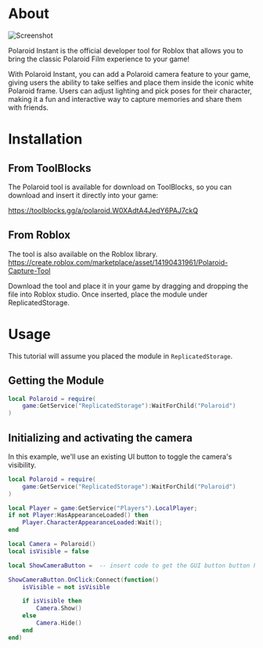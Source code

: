 # About

![Screenshot](https://toolblocks.gg/cdn/FbGjBT8zFmqxKuB8riag)

Polaroid Instant is the official developer tool for Roblox that allows you to bring the classic Polaroid Film experience
to your game!

With Polaroid Instant, you can add a Polaroid camera feature to your game, giving users the ability to take selfies and
place them inside the iconic white Polaroid frame. Users can adjust lighting and pick poses for their character, making
it a fun and interactive way to capture memories and share them with friends.

# Installation

## From ToolBlocks

The Polaroid tool is available for download on ToolBlocks, so you can download and insert it directly into your game:

https://toolblocks.gg/a/polaroid.W0XAdtA4JedY6PAJ7ckQ

## From Roblox

The tool is also available on the Roblox library.
https://create.roblox.com/marketplace/asset/14190431961/Polaroid-Capture-Tool

Download the tool and place it in your game by dragging and dropping the file into Roblox studio. Once inserted, place
the module under ReplicatedStorage.

# Usage

This tutorial will assume you placed the module in `ReplicatedStorage`.

## Getting the Module

```lua title="example.lua"
local Polaroid = require(
    game:GetService("ReplicatedStorage"):WaitForChild("Polaroid")
)
```

## Initializing and activating the camera

In this example, we'll use an existing UI button to toggle the camera's visibility.

```lua title="example.lua"
local Polaroid = require(
    game:GetService("ReplicatedStorage"):WaitForChild("Polaroid")
)

local Player = game:GetService("Players").LocalPlayer;
if not Player:HasAppearanceLoaded() then
    Player.CharacterAppearanceLoaded:Wait();
end

local Camera = Polaroid()
local isVisible = false

local ShowCameraButton =  -- insert code to get the GUI button button here

ShowCameraButton.OnClick:Connect(function()
    isVisible = not isVisible

    if isVisible then
        Camera.Show()
    else
        Camera.Hide()
    end
end)
```